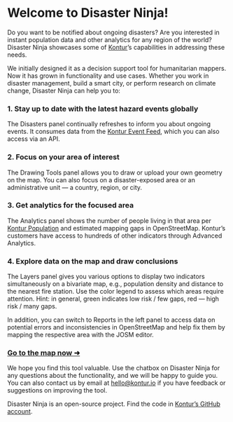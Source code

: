 Welcome to Disaster Ninja!
==========================

Do you want to be notified about ongoing disasters? Are you interested in instant population data and other analytics for any region of the world? Disaster Ninja showcases some of [Kontur](https://www.kontur.io/)’s capabilities in addressing these needs.

We initially designed it as a decision support tool for humanitarian mappers. Now it has grown in functionality and use cases. Whether you work in disaster management, build a smart city, or perform research on climate change, Disaster Ninja can help you to:

### 1. Stay up to date with the latest hazard events globally

The Disasters panel continually refreshes to inform you about ongoing events. It consumes data from the [Kontur Event Feed](https://www.kontur.io/portfolio/event-feed/), which you can also access via an API.

### 2. Focus on your area of interest

The Drawing Tools panel allows you to draw or upload your own geometry on the map. You can also focus on a disaster-exposed area or an administrative unit — a country, region, or city.

### 3. Get analytics for the focused area

The Analytics panel shows the number of people living in that area per [Kontur Population](https://data.humdata.org/dataset/kontur-population-dataset) and estimated mapping gaps in OpenStreetMap. Kontur’s customers have access to hundreds of other indicators through Advanced Analytics.

### 4. Explore data on the map and draw conclusions

The Layers panel gives you various options to display two indicators simultaneously on a bivariate map, e.g., population density and distance to the nearest fire station. Use the color legend to assess which areas require attention.
Hint: in general, green indicates low risk / few gaps, red — high risk / many gaps.

In addition, you can switch to Reports in the left panel to access data on potential errors and inconsistencies in OpenStreetMap and help fix them by mapping the respective area with the JOSM editor.

### [Go to the map now ➜](/ "map")

We hope you find this tool valuable. Use the chatbox on Disaster Ninja for any questions about the functionality, and we will be happy to guide you. You can also contact us by email at [hello@kontur.io](mailto:hello@kontur.io) if you have feedback or suggestions on improving the tool.

Disaster Ninja is an open-source project. Find the code in [Kontur’s GitHub account](https://github.com/konturio).
